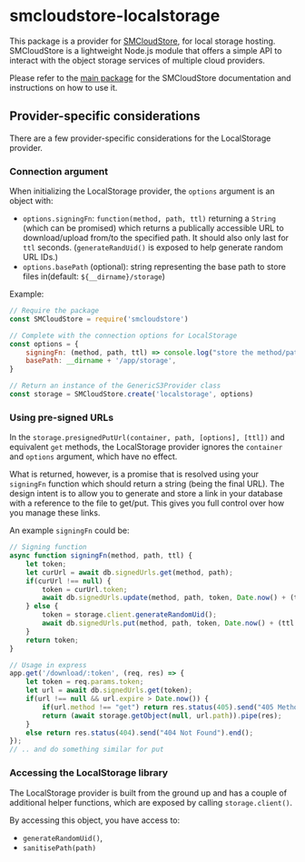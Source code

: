 # smcloudstore-localstorage

This package is a provider for [SMCloudStore](https://github.com/ItalyPaleAle/SMCloudStore), for local storage hosting. SMCloudStore is a lightweight Node.js module that offers a simple API to interact with the object storage services of multiple cloud providers.

Please refer to the [main package](https://github.com/ItalyPaleAle/SMCloudStore) for the SMCloudStore documentation and instructions on how to use it.

## Provider-specific considerations

There are a few provider-specific considerations for the LocalStorage provider.

### Connection argument

When initializing the LocalStorage provider, the `options` argument is an object with:

- `options.signingFn`: `function(method, path, ttl)` returning a `String` (which can be promised) which returns a publically accessible URL to download/upload from/to the specified path. It should also only last for `ttl` seconds. (`generateRandUid()` is exposed to help generate random URL IDs.)
- `options.basePath` (optional): string representing the base path to store files in(default: ``${__dirname}/storage``)

Example:

````js
// Require the package
const SMCloudStore = require('smcloudstore')

// Complete with the connection options for LocalStorage
const options = {
    signingFn: (method, path, ttl) => console.log("store the method/path/ttl combo in a DB for later use with a generic route"),
    basePath: __dirname + '/app/storage',
}

// Return an instance of the GenericS3Provider class
const storage = SMCloudStore.create('localstorage', options)
````

### Using pre-signed URLs

In the `storage.presignedPutUrl(container, path, [options], [ttl])` and equivalent `get` methods, the LocalStorage provider ignores the `container` and `options` argument, which have no effect.

What is returned, however, is a promise that is resolved using your `signingFn` function which should return a string (being the final URL). The design intent is to allow you to generate and store a link in your database with a reference to the file to get/put. This gives you full control over how you manage these links.

An example `signingFn` could be:
```js
// Signing function
async function signingFn(method, path, ttl) {
    let token;
    let curUrl = await db.signedUrls.get(method, path);
    if(curUrl !== null) {
        token = curUrl.token;
        await db.signedUrls.update(method, path, token, Date.now() + (ttl * 1000));
    } else {
        token = storage.client.generateRandomUid();
        await db.signedUrls.put(method, path, token, Date.now() + (ttl * 1000));
    }
    return token;
}

// Usage in express
app.get('/download/:token', (req, res) => {
    let token = req.params.token;
    let url = await db.signedUrls.get(token);
    if(url !== null && url.expire > Date.now()) {
        if(url.method !== "get") return res.status(405).send("405 Method Not Allowed").end();
        return (await storage.getObject(null, url.path)).pipe(res);
    }
    else return res.status(404).send("404 Not Found").end();
});
// .. and do something similar for put
```

### Accessing the LocalStorage library

The LocalStorage provider is built from the ground up and has a couple of additional helper functions, which are exposed by calling `storage.client()`.

By accessing this object, you have access to:
- `generateRandomUid()`,
- `sanitisePath(path)`
